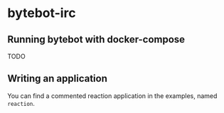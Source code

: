 # bytebot-irc

## Running bytebot with docker-compose
TODO

## Writing an application
You can find a commented reaction application in the examples, named `reaction`.
